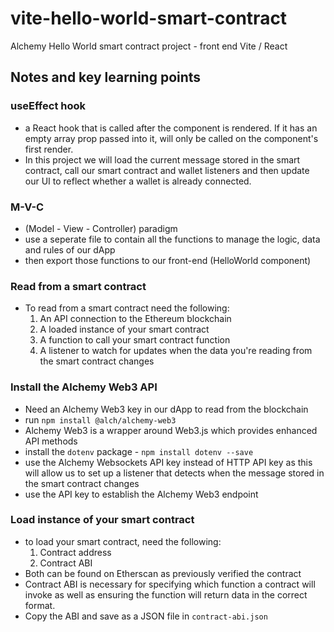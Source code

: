 # vite-hello-world-smart-contract

Alchemy Hello World smart contract project - front end Vite / React

## Notes and key learning points

### useEffect hook

- a React hook that is called after the component is rendered. If it has an empty array prop passed into it, will only be called on the component's first render.
- In this project we will load the current message stored in the smart contract, call our smart contract and wallet listeners and then update our UI to reflect whether a wallet is already connected.

### M-V-C

- (Model - View - Controller) paradigm
- use a seperate file to contain all the functions to manage the logic, data and rules of our dApp
- then export those functions to our front-end (HelloWorld component)

### Read from a smart contract

- To read from a smart contract need the following:
  1. An API connection to the Ethereum blockchain
  2. A loaded instance of your smart contract
  3. A function to call your smart contract function
  4. A listener to watch for updates when the data you're reading from the smart contract changes

### Install the Alchemy Web3 API

- Need an Alchemy Web3 key in our dApp to read from the blockchain
- run `npm install @alch/alchemy-web3`
- Alchemy Web3 is a wrapper around Web3.js which provides enhanced API methods
- install the `dotenv` package - `npm install dotenv --save`
- use the Alchemy Websockets API key instead of HTTP API key as this will allow us to set up a listener that detects when the message stored in the smart contract changes
- use the API key to establish the Alchemy Web3 endpoint

### Load instance of your smart contract

- to load your smart contract, need the following:
  1. Contract address
  2. Contract ABI
- Both can be found on Etherscan as previously verified the contract
- Contract ABI is necessary for specifying which function a contract will invoke as well as ensuring the function will return data in the correct format.
- Copy the ABI and save as a JSON file in `contract-abi.json`

